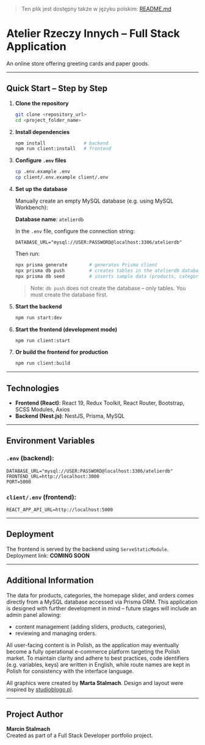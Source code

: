 > Ten plik jest dostępny także w języku polskim: [README.md](README.md)

# Atelier Rzeczy Innych – Full Stack Application

An online store offering greeting cards and paper goods.

---

## Quick Start – Step by Step

1. **Clone the repository**
   ```bash
   git clone <repository_url>
   cd <project_folder_name>
   ```

2. **Install dependencies**
   ```bash
   npm install              # backend
   npm run client:install   # frontend
   ```

3. **Configure `.env` files**
   ```bash
   cp .env.example .env
   cp client/.env.example client/.env
   ```

4. **Set up the database**

   Manually create an empty MySQL database (e.g. using MySQL Workbench):

   **Database name**: `atelierdb`

   In the `.env` file, configure the connection string:

   ```
   DATABASE_URL="mysql://USER:PASSWORD@localhost:3306/atelierdb"
   ```

   Then run:

   ```bash
   npx prisma generate        # generates Prisma client
   npx prisma db push         # creates tables in the atelierdb database
   npx prisma db seed         # inserts sample data (products, categories, slider)
   ```

   > Note: `db push` does not create the database – only tables. You must create the database first.

5. **Start the backend**
   ```bash
   npm run start:dev
   ```

6. **Start the frontend (development mode)**
   ```bash
   npm run client:start
   ```

7. **Or build the frontend for production**
   ```bash
   npm run client:build
   ```

---

## Technologies

- **Frontend (React)**: React 19, Redux Toolkit, React Router, Bootstrap, SCSS Modules, Axios
- **Backend (Nest.js)**: NestJS, Prisma, MySQL

---

## Environment Variables

### `.env` (backend):

```
DATABASE_URL="mysql://USER:PASSWORD@localhost:3306/atelierdb"
FRONTEND_URL=http://localhost:3000
PORT=5000
```

### `client/.env` (frontend):

```
REACT_APP_API_URL=http://localhost:5000
```

---

## Deployment

The frontend is served by the backend using `ServeStaticModule`.  
Deployment link: **COMING SOON**

---

## Additional Information

The data for products, categories, the homepage slider, and orders comes directly from a MySQL database accessed via Prisma ORM. This application is designed with further development in mind – future stages will include an admin panel allowing:

- content management (adding sliders, products, categories),
- reviewing and managing orders.

All user-facing content is in Polish, as the application may eventually become a fully operational e-commerce platform targeting the Polish market. To maintain clarity and adhere to best practices, code identifiers (e.g. variables, keys) are written in English, while route names are kept in Polish for consistency with the interface language.

All graphics were created by **Marta Stalmach**. Design and layout were inspired by [studioblogo.pl](https://studioblogo.pl/).

---

## Project Author

**Marcin Stalmach**  
Created as part of a Full Stack Developer portfolio project.
